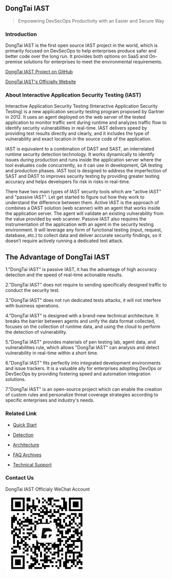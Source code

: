 ## DongTai IAST

> Empowering DevSecOps Productivity with an Easier and Secure Way


### Introduction

DongTai IAST is the first open source IAST project in the world, which is primarily focused on DevSecOps to help enterprises produce safer and better code over the long run. It provides both options on SaaS and On-premise solutions for enterprises to meet the environmental requirements.

[DongTai IAST Project on GitHub](https://github.com/HXSecurity/DongTai)

[DongTai IAST's Officially Website](https://dongtai.io/)


### About Interactive Application Security Testing (IAST)

Interactive Application Security Testing (Interactive Application Security Testing) is a new application security testing program proposed by Gartner in 2012. It uses an agent deployed on the web server of the tested application to monitor traffic sent during runtime and analyzes traffic flow to identify security vulnerabilities in real-time. IAST delivers speed by providing test results directly and clearly, and it includes the type of vulnerability and exact location in the source code of the application.

IAST is equivalent to a combination of DAST and SAST, an interrelated runtime security detection technology. It works dynamically to identify issues during production and runs inside the application server where the tool evaluates code concurrently, so it can use in development, QA testing and production phases. IAST tool is designed to address the imperfection of SAST and DAST to improves security testing by providing greater testing accuracy and helps developers fix risk in risks in real-time.

There have two main types of IAST security tools which are "active IAST" and "passive IAST". Let get started to figure out how they work to understand the difference between them. Active IAST is the approach of combines a DAST solution (web scanner) with an agent that works inside the application server. The agent will validate an existing vulnerability from the value provided by web scanner. Passive IAST also requires the instrumentation of the application with an agent in the security testing environment. It will leverage any form of functional testing (input, request, database,.etc.) to collect data and deliver accurate security findings, so it doesn’t require actively running a dedicated test attack.


## The Advantage of DongTai IAST

1."DongTai IAST" is passive IAST, it has the advantage of high accuracy detection and the speed of real-time actionable results.

2."DongTai IAST" does not require to sending specifically designed traffic to conduct the security test.

3."DongTai IAST" does not run dedicated tests attacks, it will not interfere with business operations.

4."DongTai IAST" is designed with a brand-new technical architecture. It breaks the barrier between agents and unify the data format collected, focuses on the collection of runtime data, and using the cloud to perform the detection of vulnerability.

5."DongTai IAST" provides materials of pen testing lab, agent data, and vulnerabilities rule, which allows "DongTai IAST" can analysis and detect vulnerability in real-time within a short time.

6."DongTai IAST" fits perfectly into integrated development environments and issue trackers. It is a valuable ally for enterprises adopting DevOps or DevSecOps by providing fostering speed and automation integration solutions.

7."DongTai IAST" is an open-source project which can enable the creation of custom rules and personalize threat coverage strategies according to specific enterprises and industry's needs.


### Related Link

- [Quick Start](doc/tutorial/quickstart)

- [Detection](/doc/tutorial/detects)

- [Architecture](/doc/deploy/intro)

- [FAQ Archives](/doc/qa)

- [Technical Support](/doc/aboutus/support)

### Contact Us

DongTai IAST Officialy WeChat Account
![dongtai_QRCode.jpg](/doc/assests/img/dongtai_QRCode.jpg)

